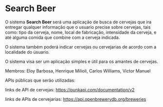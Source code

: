 # Search Beer
O sistema <b>Search Beer </b> será uma aplicação de busca de cervejas que ira entregar qualquer informação que o usuario precise sobre cervejas, tais como: tipo da cerveja, nome, local de fabricação, intensidade da cerveja, e até alguma comida que combine com a cerveja indicada.

O sistema também poderá indicar cervejas ou cervejarias de acordo com a localidade do úsuario.

O sistema visa ser um aplicação simples e útil para os amantes de cervejas.

Membros: Eloy Barbosa, Henrique Milioli, Carlos Williams, Victor Manuel

APIs públicas que serão utilizadas:

links de API de cervejas:
https://punkapi.com/documentation/v2


links de APIs de cervejarias:
https://api.openbrewerydb.org/breweries
